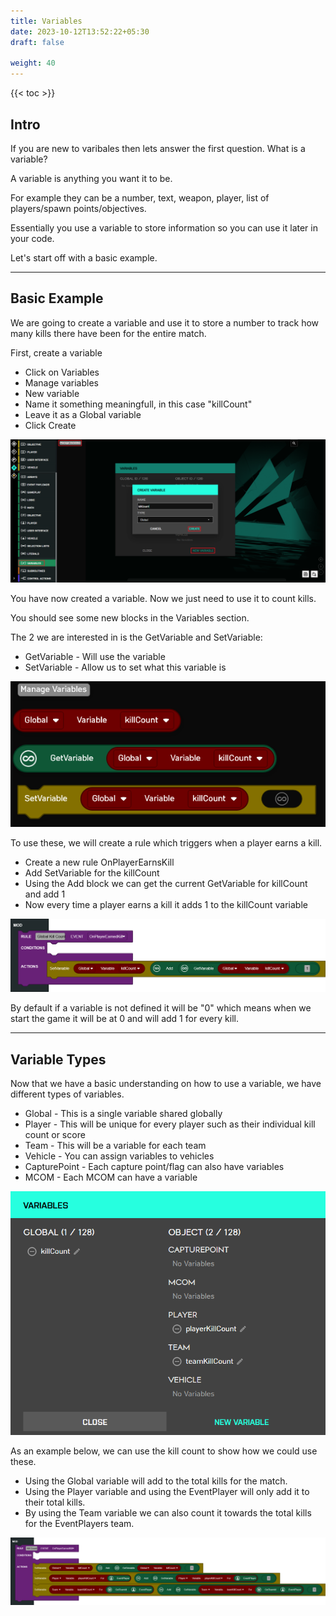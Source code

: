 ```yaml
---
title: Variables
date: 2023-10-12T13:52:22+05:30
draft: false

weight: 40
---
```


{{< toc >}}

## Intro

If you are new to varibales then lets answer the first question. What is a variable?

A variable is anything you want it to be.

For example they can be a number, text, weapon, player, list of players/spawn points/objectives.

Essentially you use a variable to store information so you can use it later in your code.

Let's start off with a basic example.

---

## Basic Example

We are going to create a variable and use it to store a number to track how many kills there have been for the entire match.

First, create a variable

- Click on Variables
- Manage variables
- New variable
- Name it something meaningfull, in this case "killCount"
- Leave it as a Global variable
- Click Create

![Create Global](images/createglobalvariable.png)

You have now created a variable. Now we just need to use it to count kills.

You should see some new blocks in the Variables section.

The 2 we are interested in is the GetVariable and SetVariable:

- GetVariable - Will use the variable
- SetVariable - Allow us to set what this variable is

![Variable Blocks](images/variableblocks.PNG)

To use these, we will create a rule which triggers when a player earns a kill.

- Create a new rule OnPlayerEarnsKill
- Add SetVariable for the killCount
- Using the Add block we can get the current GetVariable for killCount and add 1
- Now every time a player earns a kill it adds 1 to the killCount variable

![Global Kill](images/globalkillcount.png)

By default if a variable is not defined it will be "0" which means when we start the game it will be at 0 and will add 1 for every kill.

---

## Variable Types

Now that we have a basic understanding on how to use a variable, we have different types of variables.

- Global - This is a single variable shared globally
- Player - This will be unique for every player such as their individual kill count or score
- Team - This will be a variable for each team
- Vehicle - You can assign variables to vehicles
- CapturePoint - Each capture point/flag can also have variables
- MCOM - Each MCOM can have a variable

![variable Types](images/variabletypes.PNG)

As an example below, we can use the kill count to show how we could use these.

- Using the Global variable will add to the total kills for the match.
- Using the Player variable and using the EventPlayer will only add it to their total kills.
- By using the Team variable we can also count it towards the total kills for the EventPlayers team.

![Type Blocks](images/typesblocks.png)

